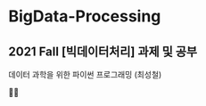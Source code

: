 <h1> BigData-Processing </h1>
<h2> 2021 Fall [빅데이터처리] 과제 및 공부 </h2>

데이터 과학을 위한 파이썬 프로그래밍 (최성철) 

🦖🦖
